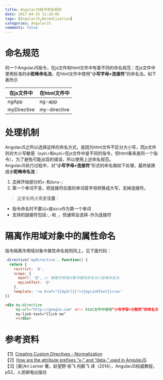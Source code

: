 ```yaml
---
title: AngularJS指令命名规则
date: 2017-04-15 12:29:05
tags: [AngularJS,Normalization]
categories: AngularJS
comments: false
---
```


# 命名规范
   
同一个AngularJS指令，在js文件和html文件中有着不同的命名规范：在js文件中使用标准的**小驼峰命名法**，在html文件中使用“**小写字母+连接符**”的命名法。如下表所示   

| 在js文件中 | 在html文件中 |
| ---       |   ---       |
| ngApp     |   ng-app    |
| myDirective | my-directive |

# 处理机制   

AngularJS之所以选择这样的命名方式，是因为html文件不区分大小写，而js文件则对大小写敏感（`myDir`和`mydir`在js文件中是不同的指令，但html看来是同一个指令），为了避免可能出现的错误，所以使用上述命名规范。   
AngularJS执行过程中，对“**小写字母+连接符**”形式的命名做如下处理，最终装换成**小驼峰命名法**：   

1. 去掉开始部分的`x-`和`data-`;
2. 第一个单词不变，把连接符后面的单词首字母转换成大写，去掉连接符。   

> 这里有两点需要**注意**：
- 指令命名时不要以`x`或`data`作为第一个单词   
- 支持的链接符包括`:`,`-`和`_`，但通常会选择`-`作为连接符   

# 隔离作用域对象中的属性命名

指令隔离作用域对象中属性命名规则同上，见下面代码：

```js
.directive('myDirective', function() {
  return {
    restrict: 'A',
    scope: {
      myUrl: '@', // 隔离作用域对象中属性命名为小驼峰命名法
      myLinkText: '@'
    },
    template: '<a href="{{myUrl}}">{{myLinkText}}</a>'
})
```

```html
<div my-directive
     my-url="http://google.com" <!-- html文件中使用“小写字母+分割符”的命名方式-->
     my-link-text="Click me"
     ></div> 
```

# 参考资料
【1】[Creating Custom Directives - Normalization](https://docs.angularjs.org/guide/directive)   
【2】[How are the attribute prefixes “x-” and “data-” used in AngularJS](http://stackoverflow.com/questions/15256396/how-are-the-attribute-prefixes-x-and-data-used-in-angularjs)   
【3】[美]Ari Lerner 著，赵望野 徐飞 何鹏飞 译（2014），AngularJS权威教程，p52，人民邮电出版社